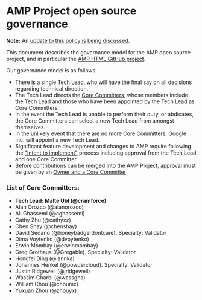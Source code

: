 # AMP Project open source governance

**Note:** An [update to this policy is being discussed](https://amphtml.wordpress.com/2018/09/18/governance/).

This document describes the governance model for the AMP open source project, and in particular the [AMP HTML GitHub project](https://github.com/ampproject/amphtml).

Our governance model is as follows:

* There is a single [Tech Lead](#list-of-core-committers), who will have the final say on all decisions regarding technical direction.
* The Tech Lead directs the [Core Committers](#list-of-core-committers), whose members include the Tech Lead and those who have been appointed by the Tech Lead as Core Committers.
* In the event the Tech Lead is unable to perform their duty, or abdicates, the Core Committers can select a new Tech Lead from amongst themselves.
* In the unlikely event that there are no more Core Committers, Google Inc. will appoint a new Tech Lead.
* Significant feature development and changes to AMP require following the ["Intent to implement"](./CONTRIBUTING.md#contributing-features) process including approval from the Tech Lead and one Core Committer.
* Before contributions can be merged into the AMP Project, approval must be given by an [Owner and a Core Committer](./contributing/owners-and-committers.md)

### List of Core Committers:

* **Tech Lead: Malte Ubl (@cramforce)**
* Alan Orozco (@alanorozco)
* Ali Ghassemi (@aghassemi)
* Cathy Zhu (@cathyxz)
* Chen Shay (@chenshay)
* David Sedano (@honeybadgerdontcare). Specialty: Validator
* Dima Voytenko (@dvoytenko)
* Erwin Mombay (@erwinmombay)
* Greg Grothaus (@Gregable). Specialty: Validator
* Hongfei Ding (@lannka)
* Johannes Henkel (@powdercloud). Specialty: Validator
* Justin Ridgewell (@jridgewell)
* Wassim Gharbi (@wassgha)
* William Chou (@choumx)
* Yuxuan Zhou (@zhouyx)
